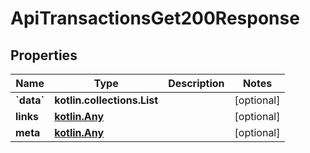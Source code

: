 
# ApiTransactionsGet200Response

## Properties
Name | Type | Description | Notes
------------ | ------------- | ------------- | -------------
**&#x60;data&#x60;** | **kotlin.collections.List** |  |  [optional]
**links** | [**kotlin.Any**](.md) |  |  [optional]
**meta** | [**kotlin.Any**](.md) |  |  [optional]



